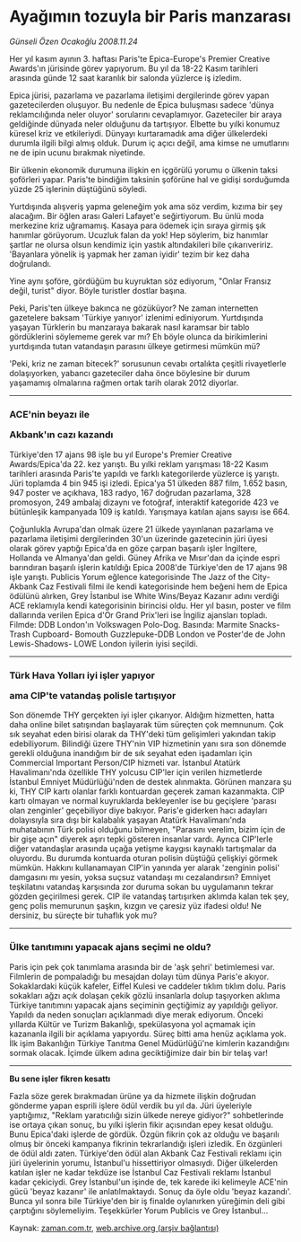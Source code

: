 # Ayağımın tozuyla bir Paris manzarası

*Günseli Özen Ocakoğlu 2008.11.24*

<tr><td class="metin" colspan="2" style="padding-top: 20px; padding-left: 5px; padding-right: 10px;">Her yıl kasım ayının 3. haftası Paris'te Epica-Europe's Premier Creative Awards'ın jürisinde görev yapıyorum. Bu yıl da 18-22 Kasım tarihleri arasında günde 12 saat karanlık bir salonda yüzlerce iş izledim.</td></tr><tr><td class="metin" colspan="2" style="padding-top: 20px; padding-left: 5px; padding-right: 10px;"><p> Epica jürisi, pazarlama ve pazarlama iletişimi dergilerinde görev yapan gazetecilerden oluşuyor. Bu nedenle de Epica buluşması sadece 'dünya reklamcılığında neler oluyor' sorularını cevaplamıyor. Gazeteciler bir araya geldiğinde dünyada neler olduğunu da tartışıyor. Elbette bu yılki konumuz küresel kriz ve etkileriydi. Dünyayı kurtaramadık ama diğer ülkelerdeki durumla ilgili bilgi almış olduk. Durum iç açıcı değil, ama kimse ne umutlarını ne de ipin ucunu bırakmak niyetinde. 
<p>Bir ülkenin ekonomik durumuna ilişkin en içgörülü yorumu o ülkenin taksi şoförleri yapar. Paris'te bindiğim taksinin şoförüne hal ve gidişi sorduğumda yüzde 25 işlerinin düştüğünü söyledi. 
<p>Yurtdışında alışveriş yapma geleneğim yok ama söz verdim, kızıma bir şey alacağım. Bir öğlen arası Galeri Lafayet'e seğirtiyorum. Bu ünlü moda merkezine kriz uğramamış. Kasaya para ödemek için sıraya girmiş şık hanımlar görüyorum. Ucuzluk falan da yok! Hep söylerim, biz hanımlar şartlar ne olursa olsun kendimiz için yastık altındakileri bile çıkarıveririz. 'Bayanlara yönelik iş yapmak her zaman iyidir' tezim bir kez daha doğrulandı. 
<p>Yine aynı şoföre, gördüğüm bu kuyruktan söz ediyorum, "Onlar Fransız değil, turist" diyor. Böyle turistler dostlar başına.
<p>Peki, Paris'ten ülkeye bakınca ne gözüküyor? Ne zaman internetten gazetelere baksam 'Türkiye yanıyor' izlenimi ediniyorum. Yurtdışında yaşayan Türklerin bu manzaraya bakarak nasıl karamsar bir tablo gördüklerini söylememe gerek var mı? Eh böyle olunca da birikimlerini yurtdışında tutan vatandaşın parasını ülkeye getirmesi mümkün mü?
<p>'Peki, kriz ne zaman bitecek?' sorusunun cevabı ortalıkta çeşitli rivayetlerle dolaşıyorken, yabancı gazeteciler daha önce böylesine bir durum yaşamamış olmalarına rağmen ortak tarih olarak 2012 diyorlar. 
<p><hr/>
<p><h3>ACE'nin beyazı ile 
<p>Akbank'ın cazı kazandı</p></h3>
<p>Türkiye'den 17 ajans 98 işle bu yıl Europe's Premier Creative Awards/Epica'da 22. kez yarıştı. Bu yılki reklam yarışması 18-22 Kasım tarihleri arasında Paris'te yapıldı ve farklı kategorilerde yüzlerce iş yarıştı. Jüri toplamda 4 bin 945 işi izledi. Epica'ya 51 ülkeden 887 film, 1.652 basın, 947 poster ve açıkhava, 183 radyo, 167 doğrudan pazarlama, 328 promosyon, 249 ambalaj dizaynı ve fotoğraf, interaktif kategoride 423 ve bütünleşik kampanyada 109 iş katıldı. Yarışmaya katılan ajans sayısı ise 664. 
<p> Çoğunlukla Avrupa'dan olmak üzere 21 ülkede yayınlanan pazarlama ve pazarlama iletişimi dergilerinden 30'un üzerinde gazetecinin jüri üyesi olarak görev yaptığı Epica'da en göze çarpan başarılı işler İngiltere, Hollanda ve Almanya'dan geldi. Güney Afrika ve Mısır'dan da içinde espri barındıran başarılı işlerin katıldığı Epica 2008'de Türkiye'den de 17 ajans 98 işle yarıştı. Publicis Yorum eğlence kategorisinde The Jazz of the City-Akbank Caz Festivali filmi ile kendi kategorisinde hem beğeni hem de Epica ödülünü alırken, Grey İstanbul ise White Wins/Beyaz Kazanır adını verdiği ACE reklamıyla kendi kategorisinin birincisi oldu. Her yıl basın, poster ve film dallarında verilen Epica d'Or Grand Prix'leri ise İngiliz ajansları topladı. Filmde: DDB London'ın Volkswagen Polo-Dog. Basında: Marmite Snacks-Trash Cupboard- Bomouth Guzzlepuke-DDB London ve Poster'de de John Lewis-Shadows- LOWE London iyilerin iyisi seçildi. 
<p><hr/>
<p><h3>Türk Hava Yolları iyi işler yapıyor
<p>ama CIP'te vatandaş polisle tartışıyor</p></h3>
<p>Son dönemde THY gerçekten iyi işler çıkarıyor. Aldığım hizmetten, hatta daha online bilet satışından başlayarak tüm süreçten çok memnunum. Çok sık seyahat eden birisi olarak da THY'deki tüm gelişimleri yakından takip edebiliyorum. Bilindiği üzere THY'nin VIP hizmetinin yanı sıra son dönemde gerekli olduğuna inandığım bir de sık seyahat eden işadamları için Commercial Important Person/CIP hizmeti var. İstanbul Atatürk Havalimanı'nda özellikle THY yolcusu CIP'ler için verilen hizmetlerde İstanbul Emniyet Müdürlüğü'nden de destek alınmakta. Görünen manzara şu ki, THY CIP kartı olanlar farklı kontuardan geçerek zaman kazanmakta. CIP kartı olmayan ve normal kuyruklarda bekleyenler ise bu geçişlere 'parası olan zenginler' geçebiliyor diye bakıyor. Paris'e giderken hacı adayları dolayısıyla sıra dışı bir kalabalık yaşayan Atatürk Havalimanı'nda muhatabının Türk polisi olduğunu bilmeyen, "Parasını verelim, bizim için de bir gişe açın" diyerek aşırı tepki gösteren insanlar vardı. Ayrıca CIP'lerle diğer vatandaşlar arasında uçağa yetişme kaygısı kaynaklı tartışmalar da oluyordu. Bu durumda kontuarda oturan polisin düştüğü çelişkiyi görmek mümkün. Hakkını kullanamayan CIP'in yanında yer alarak 'zenginin polisi' damgasını mı yesin, yoksa suçsuz vatandaşı mı cezalandırsın? Emniyet teşkilatını vatandaş karşısında zor duruma sokan bu uygulamanın tekrar gözden geçirilmesi gerek. CIP ile vatandaş tartışırken aklımda kalan tek şey, genç polis memurunun şaşkın, kızgın ve çaresiz yüz ifadesi oldu! Ne dersiniz, bu süreçte bir tuhaflık yok mu? 
<p><hr/>
<p><h3>Ülke tanıtımını yapacak ajans seçimi ne oldu?</h3>
<p>Paris için pek çok tanımlama arasında bir de 'aşk şehri' betimlemesi var. Filmlerin de pompaladığı bu mesajdan dolayı tüm dünya Paris'e akıyor. Sokaklardaki küçük kafeler, Eiffel Kulesi ve caddeler tıklım tıklım dolu. Paris sokakları ağzı açık dolaşan çekik gözlü insanlarla dolup taşıyorken aklıma Türkiye tanıtımını yapacak ajans seçiminin geçtiğimiz ay yapıldığı geliyor. Yapıldı da neden sonuçları açıklanmadı diye merak ediyorum. Önceki yıllarda Kültür ve Turizm Bakanlığı, spekülasyona yol açmamak için kazananla ilgili bir açıklama yapıyordu. Süreç bitti ama henüz açıklama yok. İlk işim Bakanlığın Türkiye Tanıtma Genel Müdürlüğü'ne kimlerin kazandığını sormak olacak. İçimde ülkem adına geciktiğimize dair bin bir telaş var!
<p><hr/>
<p><b>Bu sene işler fikren kesattı</b>
<p>Fazla söze gerek bırakmadan ürüne ya da hizmete ilişkin doğrudan gönderme yapan esprili işlere ödül verdik bu yıl da. Jüri üyeleriyle yaptığımız, "Reklam yaratıcılığı sizin ülkede nereye gidiyor?" sohbetlerinde ise ortaya çıkan sonuç, bu yılki işlerin fikir açısından epey kesat olduğu. Bunu Epica'daki işlerde de gördük. Özgün fikrin çok az olduğu ve başarılı olmuş bir önceki kampanya fikrinin tekrarlandığı işleri izledik. En özgünleri de ödül aldı zaten. Türkiye'den ödül alan Akbank Caz Festivali reklamı için jüri üyelerinin yorumu, İstanbul'u hissettiriyor olmasıydı. Diğer ülkelerden katılan işler ne kadar tekdüze ise İstanbul Caz Festivali reklamı İstanbul kadar çekiciydi. Grey İstanbul'un işinde de, tek karede iki kelimeyle ACE'nin gücü 'beyaz kazanır' ile anlatılmaktaydı. Sonuç da öyle oldu 'beyaz kazandı'. Bunca yıl sonra bile Türkiye'den bir iş finalde oylanırken yüreğimin deli gibi çarptığını söylemeliyim. Teşekkürler Yorum Publicis ve Grey İstanbul...<br/></p></p></p></p></p></p></p></p></p></p></p></p></p></p></p></p></p></p></p></td></tr>

Kaynak: [zaman.com.tr](http://zaman.com.tr/yazar.do?yazino=763668), [web.archive.org (arşiv bağlantısı)](http://web.archive.org/web/20081218231133/http://zaman.com.tr:80/yazar.do?yazino=763668)

